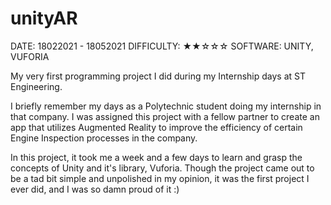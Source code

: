# unityAR

DATE: 18022021 - 18052021
DIFFICULTY: ★★☆☆☆
SOFTWARE: UNITY, VUFORIA


My very first programming project I did during my Internship days at ST Engineering.

I briefly remember my days as a Polytechnic student doing my internship in that company. I was assigned this project with a fellow partner to create an app that utilizes Augmented Reality
to improve the efficiency of certain Engine Inspection processes in the company.

In this project, it took me a week and a few days to learn and grasp the concepts of Unity and it's library, Vuforia. Though the project came out to be a tad bit simple and unpolished in
my opinion, it was the first project I ever did, and I was so damn proud of it :)
